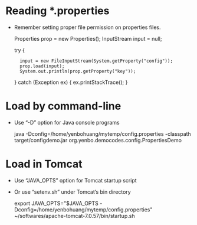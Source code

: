 # Reading *.properties

* Remember setting proper file permission on properties files.


    Properties prop = new Properties();
    InputStream input = null;
    
    try {

	    input = new FileInputStream(System.getProperty("config"));
	    prop.load(input);
	    System.out.println(prop.getProperty("key"));

    } catch (Exception ex) {
	    ex.printStackTrace();
    }

# Load by command-line

* Use “-D” option for Java console programs

    java -Dconfig=/home/yenbohuang/mytemp/config.properties -classpath target/configdemo.jar org.yenbo.democodes.config.PropertiesDemo

# Load in Tomcat

* Use “JAVA_OPTS” option for Tomcat startup script
* Or use “setenv.sh” under Tomcat’s bin directory

    export JAVA_OPTS="$JAVA_OPTS -Dconfig=/home/yenbohuang/mytemp/config.properties"
    ~/softwares/apache-tomcat-7.0.57/bin/startup.sh
